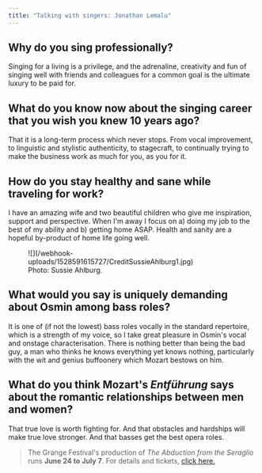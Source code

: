 ```yaml
---
title: "Talking with singers: Jonathan Lemalu"
---
```


## Why do you sing professionally?

Singing for a living is a privilege, and the adrenaline, creativity and fun of singing well with friends and colleagues for a common goal is the ultimate luxury to be paid for. 

## What do you know now about the singing career that you wish you knew 10 years ago?

That it is a long-term process which never stops.  From vocal improvement, to linguistic and stylistic authenticity, to stagecraft, to continually trying to make the business work as much for you, as you for it.  

## How do you stay healthy and sane while traveling for work?

I have an amazing wife and two beautiful children who give me inspiration, support and perspective.  When I'm away I focus on a) doing my job to the best of my ability and b) getting home ASAP. Health and sanity are a hopeful by-product of home life going well.

<figure data-type="image">
![](/webhook-uploads/1528591615727/CreditSussieAhlburg1.jpg)
<figcaption>Photo: Sussie Ahlburg.</figcaption>
</figure>

## What would you say is uniquely demanding about Osmin among bass roles?

It is one of (if not the lowest) bass roles vocally in the standard repertoire, which is a strength of my voice, so I take great pleasure in Osmin's vocal and onstage characterisation. There is nothing better than being the bad guy, a man who thinks he knows everything yet knows nothing, particularly with the wit and genius buffoonery which Mozart bestows on him. 

## What do you think Mozart's *Entführung* says about the romantic relationships between men and women?

That true love is worth fighting for. And that obstacles and hardships will make true love stronger. And that basses get the best opera roles.

>The Grange Festival's production of *The Abduction from the Seraglio* runs **June 24 to July 7**. For details and tickets, [click here.](https://thegrangefestival.co.uk/operas/the-abduction-from-the-seraglio/)
